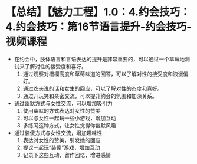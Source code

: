 # 【总结】【魅力工程】1.0：4.约会技巧：4.约会技巧：第16节语言提升-约会技巧-视频课程

-   在约会中，肢体语言和言语表达的提升是非常重要的，可以通过一个草莓地测试来了解对性的接受度和喜好。
    1.  通过观察对柵欄高度和草莓味道的回答，可以了解对性的接受度和浪漫偏好。
    2.  通过农夫说的话和女生的回应，可以了解对性的态度和喜好。
    3.  通过开玩笑和亲密交流，可以提升约会的氛围和加深关系。
-   通过幽默方式与女性交流，可以增加吸引力
    1.  使用幽默的方式表达对女性的赞美
    2.  可以与女性一起玩一些小游戏，增加互动
    3.  多练习这种方式，让女性觉得你幽默风趣
-   通过装傻方式与女性交流，增加趣味性
    1.  表达对女性的赞美，引发她的回应
    2.  提议一起玩“装傻”游戏，增加互动
    3.  记录下这些互动，留作回忆，增进感情